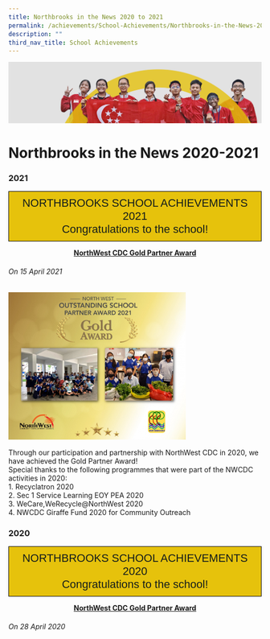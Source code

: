 ```yaml
---
title: Northbrooks in the News 2020 to 2021
permalink: /achievements/School-Achievements/Northbrooks-in-the-News-2020-2021/
description: ""
third_nav_title: School Achievements
---
```

![](/images/achievements.jpg)

Northbrooks in the News 2020-2021
=================================

### 2021

<style type="text/css">
.tg  {border-collapse:collapse;border-spacing:0;}
.tg td{border-color:black;border-style:solid;border-width:1px;font-family:Arial, sans-serif;font-size:14px;
  overflow:hidden;padding:10px 5px;word-break:normal;}
.tg th{border-color:black;border-style:solid;border-width:1px;font-family:Arial, sans-serif;font-size:14px;
  font-weight:normal;overflow:hidden;padding:10px 5px;word-break:normal;}
.tg .tg-go9c{background-color:#E6C20C;color:#141D1C;font-size:22px;text-align:center;vertical-align:top}
</style>
<table class="tg">
<thead>
  <tr>
    <td class="tg-go9c"><span style="color:#141D1C">NORTHBROOKS SCHOOL ACHIEVEMENTS 2021</span><br><span style="color:#141D1C">Congratulations to the school!</span></td>
  </tr>
</thead>
</table>


<center> <u><b>NorthWest CDC Gold Partner Award</b></u> </center>

###### On 15 April 2021


<img src="/images/Outstanding%20School.jpg" style="width:70%">


Through our participation and partnership with NorthWest CDC in 2020, we have achieved the Gold Partner Award! <br>
Special thanks to the following programmes that were part of the NWCDC activities in 2020: <br>
1\.  Recyclatron 2020 <br>
2\.  Sec 1 Service Learning EOY PEA 2020 <br>
3\.  WeCare,WeRecycle@NorthWest 2020 <br>
4.  NWCDC Giraffe Fund 2020 for Community Outreach


### 2020

<style type="text/css">
.tg  {border-collapse:collapse;border-spacing:0;}
.tg td{border-color:black;border-style:solid;border-width:1px;font-family:Arial, sans-serif;font-size:14px;
  overflow:hidden;padding:10px 5px;word-break:normal;}
.tg th{border-color:black;border-style:solid;border-width:1px;font-family:Arial, sans-serif;font-size:14px;
  font-weight:normal;overflow:hidden;padding:10px 5px;word-break:normal;}
.tg .tg-go9c{background-color:#E6C20C;color:#141D1C;font-size:22px;text-align:center;vertical-align:top}
</style>
<table class="tg">
<thead>
  <tr>
    <td class="tg-go9c"><span style="color:#141D1C">NORTHBROOKS SCHOOL ACHIEVEMENTS 2020</span><br><span style="color:#141D1C">Congratulations to the school!</span></td>
  </tr>
</thead>
</table>


<center> <u><b>NorthWest CDC Gold Partner Award</b></u> </center>

###### On 28 April 2020